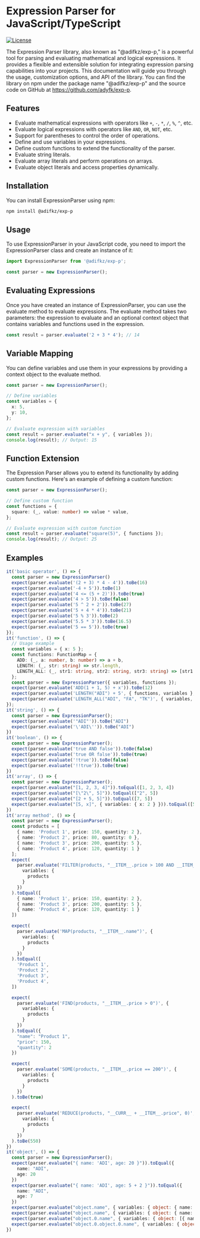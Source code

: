 # Expression Parser for JavaScript/TypeScript

[![License](https://img.shields.io/badge/License-MIT-blue.svg)](LICENSE)

The Expression Parser library, also known as "@adifkz/exp-p," is a powerful tool for parsing and evaluating mathematical and logical expressions. It provides a flexible and extensible solution for integrating expression parsing capabilities into your projects. This documentation will guide you through the usage, customization options, and API of the library. You can find the library on npm under the package name "@adifkz/exp-p" and the source code on GitHub at https://github.com/adyfk/exp-p.

## Features

- Evaluate mathematical expressions with operators like `+`, `-`, `*`, `/`, `%`, `^`, etc.
- Evaluate logical expressions with operators like `AND`, `OR`, `NOT`, etc.
- Support for parentheses to control the order of operations.
- Define and use variables in your expressions.
- Define custom functions to extend the functionality of the parser.
- Evaluate string literals.
- Evaluate array literals and perform operations on arrays.
- Evaluate object literals and access properties dynamically.

## Installation

You can install ExpressionParser using npm:

```bash
npm install @adifkz/exp-p
```

## Usage
To use ExpressionParser in your JavaScript code, you need to import the ExpressionParser class and create an instance of it:

```typescript
import ExpressionParser from '@adifkz/exp-p';

const parser = new ExpressionParser();
```

## Evaluating Expressions
Once you have created an instance of ExpressionParser, you can use the evaluate method to evaluate expressions. The evaluate method takes two parameters: the expression to evaluate and an optional context object that contains variables and functions used in the expression.

```typescript
const result = parser.evaluate('2 + 3 * 4'); // 14
```

## Variable Mapping
You can define variables and use them in your expressions by providing a context object to the evaluate method.

```typescript
const parser = new ExpressionParser();

// Define variables
const variables = {
  x: 5,
  y: 10,
};

// Evaluate expression with variables
const result = parser.evaluate("x + y", { variables });
console.log(result); // Output: 15
```

## Function Extension
The Expression Parser allows you to extend its functionality by adding custom functions. Here's an example of defining a custom function:

```typescript
const parser = new ExpressionParser();

// Define custom function
const functions = {
  square: (_, value: number) => value * value,
};

// Evaluate expression with custom function
const result = parser.evaluate("square(5)", { functions });
console.log(result); // Output: 25
```


## Examples

```typescript
it('basic operator', () => {
  const parser = new ExpressionParser()
  expect(parser.evaluate('(2 + 3) * 4 - 4')).toBe(16)
  expect(parser.evaluate('-4 + 5')).toBe(1)
  expect(parser.evaluate('4 <= (5 + 2)')).toBe(true)
  expect(parser.evaluate('4 > 5')).toBe(false)
  expect(parser.evaluate('5 ^ 2 + 2')).toBe(27)
  expect(parser.evaluate('5 + 4 * 4')).toBe(21)
  expect(parser.evaluate('5 % 3')).toBe(2)
  expect(parser.evaluate('5.5 * 3')).toBe(16.5)
  expect(parser.evaluate('5 == 5')).toBe(true)
});
it('function', () => {
  // Usage example
  const variables = { x: 5 };
  const functions: FunctionMap = {
    ADD: (_, a: number, b: number) => a + b,
    LENGTH: (_, str: string) => str.length,
    LENGTH_ALL: (_, str1: string, str2: string, str3: string) => [str1.length, str2.length, str3.length],
  };
  const parser = new ExpressionParser({ variables, functions });
  expect(parser.evaluate('ADD(1 + 1, 5) + x')).toBe(12)
  expect(parser.evaluate('LENGTH("ADI") + 5', { functions, variables },)).toBe(8)
  expect(parser.evaluate('LENGTH_ALL("ADI", "FA", "TK")', { variables, functions })).toEqual([3, 2, 2])
});
it('string', () => {
  const parser = new ExpressionParser();
  expect(parser.evaluate('"ADI"')).toBe("ADI")
  expect(parser.evaluate('\'ADI\'')).toBe("ADI")
})
it('boolean', () => {
  const parser = new ExpressionParser();
  expect(parser.evaluate('true AND false')).toBe(false)
  expect(parser.evaluate('true OR false')).toBe(true)
  expect(parser.evaluate('!true')).toBe(false)
  expect(parser.evaluate('!!true')).toBe(true)
})
it('array', () => {
  const parser = new ExpressionParser();
  expect(parser.evaluate("[1, 2, 3, 4]")).toEqual([1, 2, 3, 4])
  expect(parser.evaluate("[\"2\", 5]")).toEqual(["2", 5])
  expect(parser.evaluate("[2 + 5, 5]")).toEqual([7, 5])
  expect(parser.evaluate("[5, x]", { variables: { x: 2 } })).toEqual([5, 2])
})
it('array method', () => {
  const parser = new ExpressionParser();
  const products = [
    { name: 'Product 1', price: 150, quantity: 2 },
    { name: 'Product 2', price: 80, quantity: 0 },
    { name: 'Product 3', price: 200, quantity: 5 },
    { name: 'Product 4', price: 120, quantity: 1 }
  ];
  expect(
    parser.evaluate('FILTER(products, "__ITEM__.price > 100 AND __ITEM__.quantity > 0")', {
      variables: {
        products
      }
    })
  ).toEqual([
    { name: 'Product 1', price: 150, quantity: 2 },
    { name: 'Product 3', price: 200, quantity: 5 },
    { name: 'Product 4', price: 120, quantity: 1 }
  ])

  expect(
    parser.evaluate('MAP(products, "__ITEM__.name")', {
      variables: {
        products
      }
    })
  ).toEqual([
    'Product 1',
    'Product 2',
    'Product 3',
    'Product 4',
  ])

  expect(
    parser.evaluate('FIND(products, "__ITEM__.price > 0")', {
      variables: {
        products
      }
    })
  ).toEqual({
    "name": "Product 1",
    "price": 150,
    "quantity": 2
  })

  expect(
    parser.evaluate('SOME(products, "__ITEM__.price == 200")', {
      variables: {
        products
      }
    })
  ).toBe(true)

  expect(
    parser.evaluate('REDUCE(products, "__CURR__ + __ITEM__.price", 0)', {
      variables: {
        products
      }
    })
  ).toBe(550)
})
it('object', () => {
  const parser = new ExpressionParser();
  expect(parser.evaluate("{ name: 'ADI', age: 20 }")).toEqual({
    name: "ADI",
    age: 20
  })
  expect(parser.evaluate("{ name: 'ADI', age: 5 + 2 }")).toEqual({
    name: "ADI",
    age: 7
  })
  expect(parser.evaluate("object.name", { variables: { object: { name: 'ADI' } } })).toEqual('ADI')
  expect(parser.evaluate("object.name", { variables: { object: { name: 'ADI' } } })).toEqual('ADI')
  expect(parser.evaluate("object.0.name", { variables: { object: [{ name: 'ADI' }] } })).toEqual('ADI')
  expect(parser.evaluate("object.0.object.0.name", { variables: { object: [{ name: 'ADI', object: [{ name: "ADI" }] }] } })).toEqual('ADI')
})
```